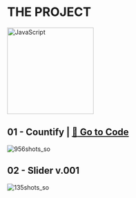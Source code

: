 # THE PROJECT

<img src="https://github.com/Pilag6/the-projects/assets/79191808/433f614c-5069-4d4a-b2d6-e7384edcfcf1" width=200px title="JavaScript">

## 01 - Countify | [:rocket: Go to Code](https://github.com/Pilag6/the-projects/tree/main/01-counterApp)
![956shots_so](https://github.com/Pilag6/the-projects/assets/79191808/2ce1f722-76f8-4e39-9f94-eea4ab777a0f)

## 02 - Slider v.001
![135shots_so](https://github.com/Pilag6/the-projects/assets/79191808/b1313430-be41-4a4d-8b64-bf0a5b7216c4)
